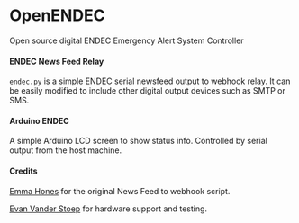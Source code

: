 # OpenENDEC
Open source digital ENDEC Emergency Alert System Controller

#### ENDEC News Feed Relay
`endec.py` is a simple ENDEC serial newsfeed output to webhook relay. It can be easily modified to include other digital output devices such as SMTP or SMS.

#### Arduino ENDEC
A simple Arduino LCD screen to show status info. Controlled by serial output from the host machine.

#### Credits
[Emma Hones](https://github.com/kernelpanic3) for the original News Feed to webhook script.

[Evan Vander Stoep](https://github.com/EvanVS) for hardware support and testing.
